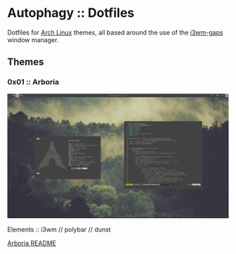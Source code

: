 # Autophagy :: Dotfiles

Dotfiles for [Arch Linux](https://www.archlinux.org/) themes, all based around
the use of the [i3wm-gaps](https://github.com/Airblader/i3) window manager.

## Themes

### 0x01 :: Arboria

![arboria UI](arboria/arboria.jpg)

Elements :: i3wm // polybar // dunst

[Arboria README](arboria/README.md)
